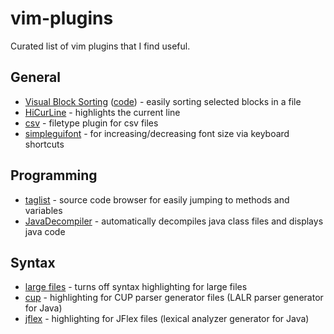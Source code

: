 # vim-plugins
Curated list of vim plugins that I find useful.

## General

* [Visual Block Sorting](https://vim.fandom.com/wiki/How_to_sort_using_visual_blocks) ([code](http://www.drchip.org/astronaut/vim/index.html#VISSORT)) - easily sorting selected blocks in a file
* [HiCurLine](https://www.vim.org/scripts/script.php?script_id=555) - highlights the current line
* [csv](https://www.vim.org/scripts/script.php?script_id=2830) - filetype plugin for csv files
* [simpleguifont](https://github.com/fracpete/vim-simpleguifont) - for increasing/decreasing font size via keyboard shortcuts

## Programming

* [taglist](https://github.com/yegappan/taglist) - source code browser for easily jumping to methods and variables
* [JavaDecompiler](https://www.vim.org/scripts/script.php?script_id=446) - automatically decompiles java class files and displays java code

## Syntax

* [large files](https://github.com/fracpete/vim-large-files) - turns off syntax highlighting for large files
* [cup](https://www.vim.org/scripts/script.php?script_id=2284) - highlighting for CUP parser generator files (LALR parser generator for Java)
* [jflex](https://jflex.de/vim.html) - highlighting for JFlex files (lexical analyzer generator for Java)
